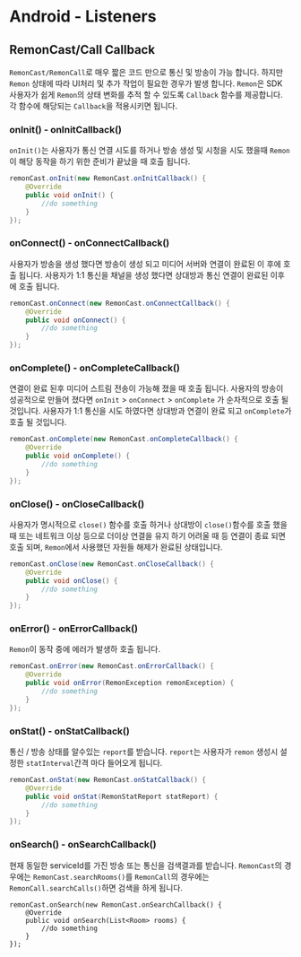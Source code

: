 # Android - Listeners

## RemonCast/Call Callback

`RemonCast/RemonCall`로 매우 짧은 코드 만으로 통신 및 방송이 가능 합니다. 하지만 `Remon` 상태에 따라 UI처리 및 추가 작업이 필요한 경우가 발생 합니다. `Remon`은 SDK 사용자가 쉽게 `Remon`의 상태 변화를 추적 할 수 있도록 `Callback` 함수를 제공합니다. 각 함수에 해당되는 `Callback`을 적용시키면 됩니다.

### onInit\(\) - onInitCallback\(\)

`onInit()`는 사용자가 통신 연결 시도를 하거나 방송 생성 및 시청을 시도 했을때 `Remon`이 해당 동작을 하기 위한 준비가 끝났을 때 호출 됩니다.

```java
remonCast.onInit(new RemonCast.onInitCallback() {
    @Override
    public void onInit() {
        //do something
    }
});
```

### onConnect\(\) - onConnectCallback\(\)

사용자가 방송을 생성 했다면 방송이 생성 되고 미디어 서버와 연결이 완료된 이 후에 호출 됩니다. 사용자가 1:1 통신을 채널을 생성 했다면 상대방과 통신 연결이 완료된 이후에 호출 됩니다.

```java
remonCast.onConnect(new RemonCast.onConnectCallback() {
    @Override
    public void onConnect() {
        //do something
    }
});
```

### onComplete\(\) - onCompleteCallback\(\)

연결이 완료 된후 미디어 스트림 전송이 가능해 졌을 때 호출 됩니다. 사용자의 방송이 성공적으로 만들어 졌다면 `onInit` &gt; `onConnect` &gt; `onComplete` 가 순차적으로 호출 될 것입니다. 사용자가 1:1 통신을 시도 하였다면 상대방과 연결이 완료 되고 `onComplete`가 호출 될 것입니다.

```java
remonCast.onComplete(new RemonCast.onCompleteCallback() {
    @Override
    public void onComplete() {
        //do something
    }
});
```

### onClose\(\) - onCloseCallback\(\)

사용자가 명시적으로 `close()` 함수를 호출 하거나 상대방이 `close()`함수를 호출 했을때 또는 네트워크 이상 등으로 더이상 연결을 유지 하기 어려울 때 등 연결이 종료 되면 호출 되며, `Remon`에서 사용했던 자원들 해제가 완료된 상태입니다.

```java
remonCast.onClose(new RemonCast.onCloseCallback() {
    @Override
    public void onClose() {
        //do something
    }
});
```

### onError\(\) - onErrorCallback\(\)

`Remon`이 동작 중에 에러가 발생하 호출 됩니다.

```java
remonCast.onError(new RemonCast.onErrorCallback() {
    @Override
    public void onError(RemonException remonException) {
        //do something
    }
});
```

### onStat\(\) - onStatCallback\(\)

통신 / 방송 상태를 알수있는 `report`를 받습니다. `report`는 사용자가 `remon` 생성시 설정한 `statInterval`간격 마다 들어오게 됩니다.

```java
remonCast.onStat(new RemonCast.onStatCallback() {
    @Override
    public void onStat(RemonStatReport statReport) {
        //do something
    }
});
```

### onSearch\(\) - onSearchCallback\(\)

현재 동일한 serviceId를 가진 방송 또는 통신을 검색결과를 받습니다. `RemonCast`의 경우에는 `RemonCast.searchRooms()`를 `RemonCall`의 경우에는 `RemonCall.searchCalls()`하면 검색을 하게 됩니다.

```text
remonCast.onSearch(new RemonCast.onSearchCallback() {
    @Override
    public void onSearch(List<Room> rooms) {
        //do something
    }
});
```

 

 

